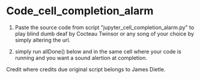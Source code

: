 # Code_cell_completion_alarm

1) Paste the source code from script "jupyter_cell_completion_alarm.py" to play blind dumb deaf by Cocteau Twinsor or any song of your choice by simply altering the url.

2) simply run allDone() below and in the same cell where your code is running and you want a sound alertion at completion.

Credit where credits due original script belongs to  James Dietle.


